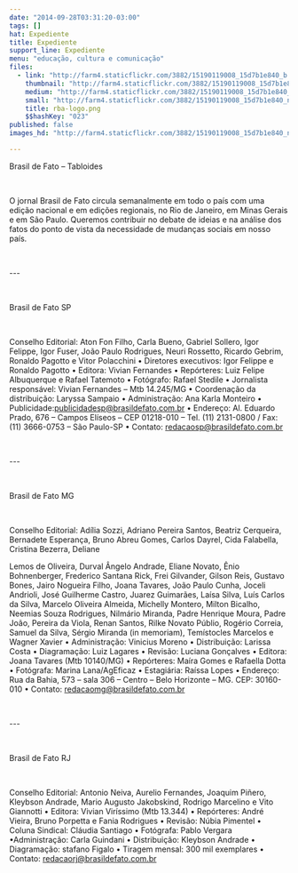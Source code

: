 ```yaml
---
date: "2014-09-28T03:31:20-03:00"
tags: []
hat: Expediente
title: Expediente
support_line: Expediente
menu: "educação, cultura e comunicação"
files:
  - link: "http://farm4.staticflickr.com/3882/15190119008_15d7b1e840_b.jpg"
    thumbnail: "http://farm4.staticflickr.com/3882/15190119008_15d7b1e840_t.jpg"
    medium: "http://farm4.staticflickr.com/3882/15190119008_15d7b1e840_z.jpg"
    small: "http://farm4.staticflickr.com/3882/15190119008_15d7b1e840_n.jpg"
    title: rba-logo.png
    $$hashKey: "023"
published: false
images_hd: "http://farm4.staticflickr.com/3882/15190119008_15d7b1e840_n.jpg"

---
```

<p>Brasil de Fato &ndash; Tabloides</p>

<p>&nbsp;</p>

<p>O jornal Brasil de Fato circula semanalmente em todo o pa&iacute;s com uma edi&ccedil;&atilde;o nacional e em edi&ccedil;&otilde;es regionais, no Rio de Janeiro, em Minas Gerais e em S&atilde;o Paulo. Queremos contribuir no debate de ideias e na an&aacute;lise dos fatos do ponto de vista da necessidade de mudan&ccedil;as sociais em nosso pa&iacute;s.</p>

<p>&nbsp;</p>

<p>---</p>

<p>&nbsp;</p>

<p>Brasil de Fato SP</p>

<p>&nbsp;</p>

<p>Conselho Editorial: Aton Fon Filho, Carla Bueno, Gabriel Sollero, Igor Felippe, Igor Fuser, Jo&atilde;o Paulo Rodrigues, Neuri Rossetto, Ricardo Gebrim, Ronaldo Pagotto e Vitor Polacchini &bull; Diretores executivos: Igor Felippe e Ronaldo Pagotto &bull; Editora: Vivian Fernandes &bull; Rep&oacute;rteres: Luiz Felipe Albuquerque e Rafael Tatemoto &bull; Fot&oacute;grafo: Rafael Stedile &bull; Jornalista respons&aacute;vel: Vivian Fernandes &ndash; Mtb 14.245/MG &bull; Coordena&ccedil;&atilde;o da distribui&ccedil;&atilde;o: Laryssa Sampaio &bull; Administra&ccedil;&atilde;o: Ana Karla Monteiro &bull; Publicidade:<a href="mailto:publicidadesp@brasildefato.com.br" target="_blank">publicidadesp@brasildefato.com.br</a>&nbsp;&bull; Endere&ccedil;o: Al. Eduardo Prado, 676 &ndash; Campos El&iacute;seos &ndash; CEP 01218-010 &ndash; Tel. (11) 2131-0800 / Fax: (11) 3666-0753 &ndash; S&atilde;o Paulo-SP &bull; Contato:&nbsp;<a href="mailto:redacaosp@brasildefato.com.br" target="_blank">redacaosp@brasildefato.com.br</a></p>

<p>&nbsp;</p>

<p>---</p>

<p>&nbsp;</p>

<p>Brasil de Fato MG</p>

<p>&nbsp;</p>

<p>Conselho Editorial: Ad&iacute;lia Sozzi, Adriano Pereira Santos, Beatriz Cerqueira, Bernadete Esperan&ccedil;a, Bruno Abreu Gomes, Carlos Dayrel, Cida Falabella, Cristina Bezerra, Deliane</p>

<p>Lemos de Oliveira, Durval &Acirc;ngelo Andrade, Eliane Novato, &Ecirc;nio Bohnenberger, Frederico Santana Rick, Frei Gilvander, Gilson Reis, Gustavo Bones, Jairo Nogueira Filho, Joana Tavares, Jo&atilde;o Paulo Cunha, Joceli Andrioli, Jos&eacute; Guilherme Castro, Juarez Guimar&atilde;es, La&iacute;sa Silva, Lu&iacute;s Carlos da Silva, Marcelo Oliveira Almeida, Michelly Montero, Milton Bicalho, Neemias Souza Rodrigues, Nilm&aacute;rio Miranda, Padre Henrique Moura, Padre Jo&atilde;o, Pereira da Viola, Renan Santos, Rilke Novato P&uacute;blio, Rog&eacute;rio Correia, Samuel da Silva, S&eacute;rgio Miranda (in memoriam), Tem&iacute;stocles Marcelos e Wagner Xavier &bull; Administra&ccedil;&atilde;o: Vinicius Moreno &bull; Distribui&ccedil;&atilde;o: Larissa Costa &bull; Diagrama&ccedil;&atilde;o: Luiz Lagares &bull; Revis&atilde;o: Luciana Gon&ccedil;alves &bull; Editora: Joana Tavares (Mtb 10140/MG) &bull; Rep&oacute;rteres: Ma&iacute;ra Gomes e Rafaella Dotta &bull; Fot&oacute;grafa: Marina Lana/AgEficaz &bull; Estagi&aacute;ria: Ra&iacute;ssa Lopes &bull; Endere&ccedil;o: Rua da Bahia, 573 &ndash; sala 306 &ndash; Centro &ndash; Belo Horizonte &ndash; MG. CEP: 30160-010 &bull; Contato:&nbsp;<a href="mailto:redacaomg@brasildefato.com.br" target="_blank">redacaomg@brasildefato.com.br</a></p>

<p>&nbsp;</p>

<p>---</p>

<p>&nbsp;</p>

<p>Brasil de Fato RJ</p>

<p>&nbsp;</p>

<p>Conselho Editorial: Antonio Neiva, Aurelio Fernandes, Joaquim Pi&ntilde;ero, Kleybson Andrade, Mario Augusto Jakobskind, Rodrigo Marcelino e Vito Giannotti &bull; Editora: Vivian Vir&iacute;ssimo (Mtb 13.344) &bull; Rep&oacute;rteres: Andr&eacute; Vieira, Bruno Porpetta e Fania Rodrigues &bull; Revis&atilde;o: N&uacute;bia Pimentel &bull; Coluna Sindical: Cl&aacute;udia Santiago &bull; Fot&oacute;grafa: Pablo Vergara &bull;Administra&ccedil;&atilde;o: Carla Guindani &bull; Distribui&ccedil;&atilde;o: Kleybson Andrade &bull; Diagrama&ccedil;&atilde;o: stafano Figalo &bull; Tiragem mensal: 300 mil exemplares &bull; Contato:&nbsp;<a href="mailto:redacaorj@brasildefato.com.br" target="_blank">redacaorj@brasildefato.com.br</a></p>
